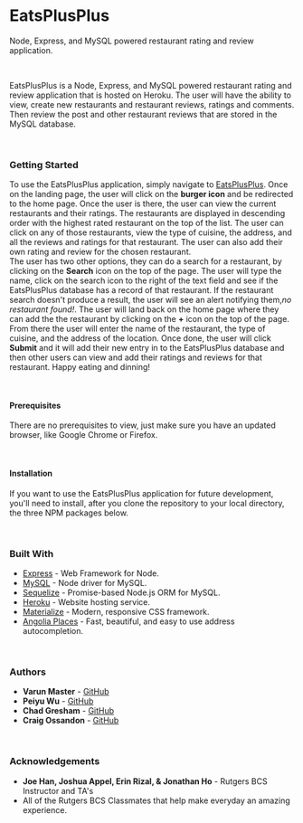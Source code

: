 # EatsPlusPlus
Node, Express, and MySQL powered restaurant rating and review application.

<br>
<p>EatsPlusPlus is a Node, Express, and MySQL powered restaurant rating and review application that is hosted on Heroku. The user will have the ability to view, create new restaurants and restaurant reviews, ratings and comments. Then review the post and other restaurant reviews that are stored in the MySQL database.</p>
<br>
<h3>Getting Started</h3>
<p>To use the EatsPlusPlus application, simply navigate to <a href="https://safe-plateau-43129.herokuapp.com/" rel="nofollow">EatsPlusPlus</a>. Once on the landing page, the user will click on the <b>burger icon</b> and be redirected to the home page. Once the user is there, the user can view the current restaurants and their ratings. The restaurants are displayed in descending order with the highest rated restaurant on the top of the list. The user can click on any of those restaurants, view the type of cuisine, the address, and all the reviews and ratings for that restaurant. The user can also add their own rating and review for the chosen restaurant. 
<br>
The user has two other options, they can do a search for a restaurant, by clicking on the <b>Search</b> icon on the top of the page. The user will type the name, click on the search icon to the right of the text field and see if the EatsPlusPlus database has a record of that restaurant. If the restaurant search doesn't produce a result, the user will see an alert notifying them,<i>no restaurant found!</i>. The user will land back on the home page where they can add the the restaurant by clicking on the <b>+</b> icon on the top of the page. From there the user will enter the name of the restaurant, the type of cuisine, and the address of the location. Once done, the user will click <b>Submit</b> and it will add their new entry in to the EatsPlusPlus database and then other users can view and add their ratings and reviews for that restaurant. Happy eating and dinning!</p>
<br>
<h4>Prerequisites</h4>
<p>There are no prerequisites to view, just make sure you have an updated browser, like Google Chrome or Firefox.</p>
<br>
<h4>Installation</h4>
<p>If you want to use the EatsPlusPlus application for future development, you'll need to install, after you clone the repository to your local directory, the three NPM packages below.</p>
<br>
<h3>Built With</h3>
<ul>
<li><a href="https://www.npmjs.com/package/express" rel="nofollow">Express</a> - Web Framework for Node.</li>
<li><a href="https://www.npmjs.com/package/mysql" rel="nofollow">MySQL</a> - Node driver for MySQL.</li>
<li><a href="https://www.npmjs.com/package/sequelize" rel="nofollow">Sequelize</a> - Promise-based Node.js ORM for MySQL.</li>
<li><a href="https://www.heroku.com" rel="nofollow">Heroku</a> - Website hosting service.</li>
<li><a href="https://materializecss.com/" rel="nofollow">Materialize</a> - Modern, responsive CSS framework.</li>
<li><a href="https://community.algolia.com/places/" rel="nofollow">Angolia Places</a> - Fast, beautiful, and easy to use address autocompletion.</li>
</ul>
<br>
<h3>Authors</h3>
<ul>
<li><strong>Varun Master</strong> - <a href="https://github.com/varunmaster">GitHub</a></li>
<li><strong>Peiyu Wu</strong> - <a href="https://github.com/peiyuwu9">GitHub</a></li>
<li><strong>Chad Gresham</strong> - <a href="https://github.com/bxxdyz">GitHub</a></li>
<li><strong>Craig Ossandon</strong> - <a href="https://github.com/Sandman105">GitHub</a></li>
</ul>
<br>
<h3>Acknowledgements</h3>
<ul>
<li><strong>Joe Han, Joshua Appel, Erin Rizal, & Jonathan Ho</strong> - Rutgers BCS Instructor and TA's</li>
<li>All of the Rutgers BCS Classmates that help make everyday an amazing experience.</li>
